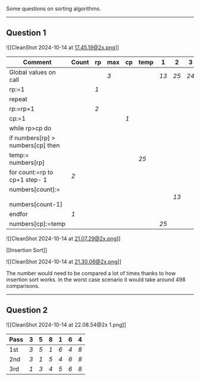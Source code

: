 Some questions on sorting algorithms.

-----
## Question 1
![[CleanShot 2024-10-14 at 17.45.19@2x.png]]

| Comment                                  | Count | **rp** | **max** | **cp** | **temp** | **1** | **2** | **3** |
| ---------------------------------------- | ----- | ------ | ------- | ------ | -------- | ----- | ----- | ----- |
| Global values on call                    |       |        | *3*       |        |          | *13*    | *25*    | *24*    |
| rp:=1                                    |       | *1*      |         |        |          |       |       |       |
| repeat                                   |       |        |         |        |          |       |       |       |
| rp:=rp+1                                 |       | *2*      |         |        |          |       |       |       |
| cp:=1                                    |       |        |         | *1*      |          |       |       |       |
| while rp>cp do                           |       |        |         |        |          |       |       |       |
| if numbers[rp] > numbers[cp] then        |       |        |         |        |          |       |       |       |
| temp:= numbers[rp]                       |       |        |         |        | *25*       |       |       |       |
| for count:=rp to cp+1 step- 1            | *2*     |        |         |        |          |       |       |       |
| numbers[count]:=<br><br>numbers[count-1] |       |        |         |        |          |       | *13*    |       |
| endfor                                   | *1*     |        |         |        |          |       |       |       |
| numbers[cp]:=temp                        |       |        |         |        |          | *25*    |       |       |



![[CleanShot 2024-10-14 at 21.07.29@2x.png]]

[[Insertion Sort]]

![[CleanShot 2024-10-14 at 21.30.06@2x.png]]

The number would need to be compared a lot of times thanks to how insertion sort works. In the worst case scenario it would take around 498 comparisons.

-----
## Question 2
![[CleanShot 2024-10-14 at 22.08.54@2x 1.png]]


| Pass | **3** | **5** | **8** | **1** | **6** | **4** |
| ---- | ----- | ----- | ----- | ----- | ----- | ----- |
| 1st  | *3*     | *5*     | *1*     | *6*     | *4*     | *8*     |
| 2nd  | *3*     | *1*     | *5*     | *4*     | *6*     | *8*     |
| 3rd  | *1*     | *3*     | *4*     | *5*     | *6*     | *8*     |
